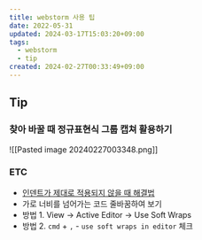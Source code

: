```yaml
---
title: webstorm 사용 팁
date: 2022-05-31
updated: 2024-03-17T15:03:20+09:00
tags:
  - webstorm
  - tip
created: 2024-02-27T00:33:49+09:00
---
```

## Tip

### 찾아 바꿀 때 정규표현식 그룹 캡쳐 활용하기
![[Pasted image 20240227003348.png]]

### ETC
- [인덴트가 제대로 적용되지 않을 때 해결법](https://kjwsx23.tistory.com/256)
- 가로 너비를 넘어가는 코드 줄바꿈하여 보기
- 방법 1. View -> Active Editor -> Use Soft Wraps
- 방법 2. `cmd` + `,` - `use soft wraps in editor` 체크

